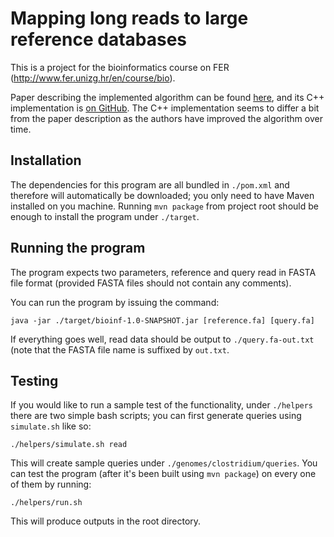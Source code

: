 # Mapping long reads to large reference databases

This is a project for the bioinformatics course on FER (http://www.fer.unizg.hr/en/course/bio).

Paper describing the implemented algorithm can be found
[here](https://www.biorxiv.org/content/biorxiv/early/2017/01/27/103812.full.pdf), and
its C++ implementation is [on GitHub](https://github.com/marbl/MashMap). The C++ implementation
seems to differ a bit from the paper description as the authors have improved the algorithm
over time.

## Installation
The dependencies for this program are all bundled in `./pom.xml` and therefore will automatically
be downloaded; you only need to have Maven installed on you machine. Running `mvn package` from
project root should be enough to install the program under `./target`.

## Running the program
The program expects two parameters, reference and query read in FASTA file format
(provided FASTA files should not contain any comments).

You can run the program by issuing the command:
```
java -jar ./target/bioinf-1.0-SNAPSHOT.jar [reference.fa] [query.fa]
```

If everything goes well, read data should be output to `./query.fa-out.txt` (note that the FASTA
file name is suffixed by `out.txt`.

## Testing
If you would like to run a sample test of the functionality, under `./helpers` there are two
simple bash scripts; you can first generate queries using `simulate.sh` like so:
```
./helpers/simulate.sh read
```

This will create sample queries under `./genomes/clostridium/queries`. You can test the program
(after it's been built using `mvn package`) on every one of them by running:
```
./helpers/run.sh
```

This will produce outputs in the root directory.

